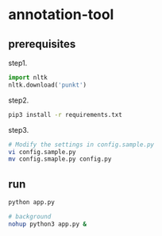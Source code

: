 # annotation-tool


## prerequisites
step1. 
```python
import nltk
nltk.download('punkt')
```

step2.
```bash
pip3 install -r requirements.txt
```

step3.
```bash
# Modify the settings in config.sample.py
vi config.sample.py
mv config.smaple.py config.py
```

## run
```bash
python app.py
```

```bash
# background
nohup python3 app.py &
```